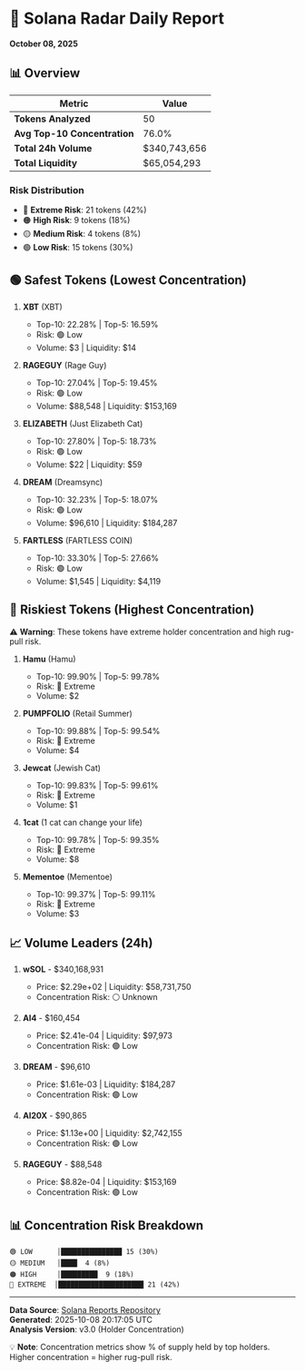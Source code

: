 # 🎯 Solana Radar Daily Report
**October 08, 2025**

## 📊 Overview

| Metric | Value |
|--------|-------|
| **Tokens Analyzed** | 50 |
| **Avg Top-10 Concentration** | 76.0% |
| **Total 24h Volume** | $340,743,656 |
| **Total Liquidity** | $65,054,293 |

### Risk Distribution
- 🔴 **Extreme Risk**: 21 tokens (42%)
- 🟠 **High Risk**: 9 tokens (18%)
- 🟡 **Medium Risk**: 4 tokens (8%)
- 🟢 **Low Risk**: 15 tokens (30%)

## 🟢 Safest Tokens (Lowest Concentration)

1. **XBT** (XBT)
   - Top-10: 22.28% | Top-5: 16.59%
   - Risk: 🟢 Low
   - Volume: $3 | Liquidity: $14

2. **RAGEGUY** (Rage Guy)
   - Top-10: 27.04% | Top-5: 19.45%
   - Risk: 🟢 Low
   - Volume: $88,548 | Liquidity: $153,169

3. **ELIZABETH** (Just Elizabeth Cat)
   - Top-10: 27.80% | Top-5: 18.73%
   - Risk: 🟢 Low
   - Volume: $22 | Liquidity: $59

4. **DREAM** (Dreamsync)
   - Top-10: 32.23% | Top-5: 18.07%
   - Risk: 🟢 Low
   - Volume: $96,610 | Liquidity: $184,287

5. **FARTLESS** (FARTLESS COIN)
   - Top-10: 33.30% | Top-5: 27.66%
   - Risk: 🟢 Low
   - Volume: $1,545 | Liquidity: $4,119

## 🔴 Riskiest Tokens (Highest Concentration)

⚠️ **Warning**: These tokens have extreme holder concentration and high rug-pull risk.

1. **Hamu** (Hamu)
   - Top-10: 99.90% | Top-5: 99.78%
   - Risk: 🔴 Extreme
   - Volume: $2

2. **PUMPFOLIO** (Retail Summer)
   - Top-10: 99.88% | Top-5: 99.54%
   - Risk: 🔴 Extreme
   - Volume: $4

3. **Jewcat** (Jewish Cat)
   - Top-10: 99.83% | Top-5: 99.61%
   - Risk: 🔴 Extreme
   - Volume: $1

4. **1cat** (1 cat can change your life)
   - Top-10: 99.78% | Top-5: 99.35%
   - Risk: 🔴 Extreme
   - Volume: $8

5. **Mementoe** (Mementoe)
   - Top-10: 99.37% | Top-5: 99.11%
   - Risk: 🔴 Extreme
   - Volume: $3

## 📈 Volume Leaders (24h)

1. **wSOL** - $340,168,931
   - Price: $2.29e+02 | Liquidity: $58,731,750
   - Concentration Risk: ⚪ Unknown

2. **AI4** - $160,454
   - Price: $2.41e-04 | Liquidity: $97,973
   - Concentration Risk: 🟢 Low

3. **DREAM** - $96,610
   - Price: $1.61e-03 | Liquidity: $184,287
   - Concentration Risk: 🟢 Low

4. **AI20X** - $90,865
   - Price: $1.13e+00 | Liquidity: $2,742,155
   - Concentration Risk: 🟢 Low

5. **RAGEGUY** - $88,548
   - Price: $8.82e-04 | Liquidity: $153,169
   - Concentration Risk: 🟢 Low

## 📊 Concentration Risk Breakdown

```
🟢 LOW      │███████████████ 15 (30%)
🟡 MEDIUM   │████  4 (8%)
🟠 HIGH     │█████████  9 (18%)
🔴 EXTREME  │█████████████████████ 21 (42%)
```

---

**Data Source**: [Solana Reports Repository](https://github.com/stelios5791/sol-reports/)  
**Generated**: 2025-10-08 20:17:05 UTC  
**Analysis Version**: v3.0 (Holder Concentration)

💡 **Note**: Concentration metrics show % of supply held by top holders. Higher concentration = higher rug-pull risk.